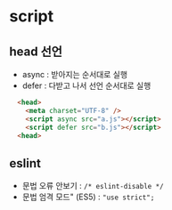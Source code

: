 # script
  ## head 선언
  - async : 받아지는 순서대로 실행
  - defer : 다받고 나서 선언 순서대로 실행
  ``` html
    <head>
      <meta charset="UTF-8" />
      <script async src="a.js"></script>
      <script defer src="b.js"></script>
    <head>
  ```

  ## eslint
  - 문법 오류 안보기      : `/* eslint-disable */`
  - 문법 엄격 모드" (ES5) : `"use strict";`